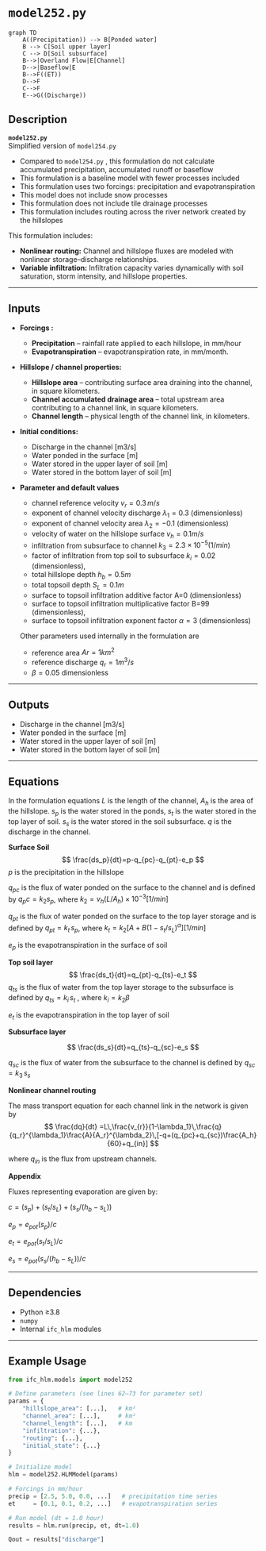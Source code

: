 # `model252.py` 
```mermaid
graph TD
    A((Precipitation)) --> B[Ponded water]
    B --> C[Soil upper layer]
    C --> D[Soil subsurface]
    B-->|Overland Flow|E[Channel]
    D-->|Baseflow|E
    B-->F((ET))
    D-->F
    C-->F
    E-->G((Discharge))
```

## Description
**`model252.py`**  
Simplified version of `model254.py`
- Compared to `model254.py` , this formulation do not calculate accumulated precipitation, accumulated runoff or baseflow
- This formulation is a baseline model with fewer processes included
- This formulation uses two forcings: precipitation and evapotranspiration
- This model does not include snow processes
- This formulation does not include tile drainage processes
- This formulation includes routing across the river network created by the hillslopes

This formulation includes:

- **Nonlinear routing:** Channel and hillslope fluxes are modeled with nonlinear storage–discharge relationships.  
- **Variable infiltration:** Infiltration capacity varies dynamically with soil saturation, storm intensity, and hillslope properties.  

---

## Inputs

- **Forcings :**
  - **Precipitation** – rainfall rate applied to each hillslope, in mm/hour  
  - **Evapotranspiration** – evapotranspiration rate, in mm/month.  

- **Hillslope / channel properties:**
  - **Hillslope area** – contributing surface area draining into the channel, in square kilometers.
  - **Channel accumulated drainage area** – total upstream area contributing to a channel link, in square kilometers.  
  - **Channel length** – physical length of the channel link, in kilometers.  

- **Initial conditions:**
  - Discharge in the channel [m3/s]  
  - Water ponded in the surface [m]
  - Water stored in the upper layer of soil [m]
  - Water stored in the bottom layer of soil [m]   

- **Parameter and default values**

    - channel reference velocity $v_r=0.3\,m/s$
    -  exponent of channel velocity discharge $\lambda_1=0.3$  (dimensionless)
    -  exponent of channel velocity area $\lambda_2=-0.1$  (dimensionless)
    - velocity of water on the hillslope surface $v_h=0.1m/s$
    - infiltration from subsurface to channel $k_3=2.3\times10^{-5}(1/min)$
    - factor of infiltration from top soil to subsurface $k_i=0.02$ (dimensionless),
    - total hillslope depth $h_b=0.5m$
    - total topsoil depth $S_L = 0.1m$
    - surface to topsoil infiltration additive factor A=0 (dimensionless)
    - surface to topsoil infiltration multiplicative factor B=99 (dimensionless),
    - surface to topsoil infiltration exponent factor $\alpha=3$ (dimensionless)

    Other parameters used internally in the formulation are
    - reference area $Ar=1km^2$
    - reference discharge $q_r=1m^3/s$ 
    - $\beta=0.05$ dimensionless
  

---

## Outputs

- Discharge in the channel [m3/s]  
- Water ponded in the surface [m]
- Water stored in the upper layer of soil [m]
- Water stored in the bottom layer of soil [m] 

---

## Equations
In the formulation equations $L$ is the length of the channel, $A_h$ is the area of the hillslope. $s_p$ is the water stored in the ponds, $s_t$ is the water stored in the top layer of soil. $s_s$ is the water stored in the soil subsurface. $q$ is the discharge in the channel. 

**Surface Soil**
$$
\frac{ds_p}{dt}=p-q_{pc}-q_{pt}-e_p
$$
$p$ is the precipitation in the hillslope


$q_{pc}$ is the flux of water ponded on the surface to the channel and is defined by $q_pc = k_2s_p$, where $k_2=v_h(L/A_h) ×10^{-3}[1/min]$

 $q_{pt}$ is the flux of water ponded on the surface to the top layer storage and is defined by $q_{pt} = k_t\,s_p$, where $k_t=k_2 [A+B(1-s_t/s_L )^\alpha ][1/min]$

$e_p$ is the evapotranspiration in the surface of soil

**Top soil layer**
$$
\frac{ds_t}{dt}=q_{pt}-q_{ts}-e_t
$$
$q_{ts}$ is the flux of water from the top layer storage to the subsurface is defined by $q_{ts} = k_i\,s_t$ , where $k_i=k_2\beta$

$e_t$ is the evapotranspiration in the top layer of soil


**Subsurface layer**
   
$$
\frac{ds_s}{dt}=q_{ts}-q_{sc}-e_s
$$

 $q_{sc}$ is the flux of water from the subsurface to the channel is defined by $q_{sc} = k_3\,s_s$   

**Nonlinear channel routing**

The mass transport equation for each channel link in the network is given by
$$
   \frac{dq}{dt} =L\,\frac{v_{r}}{1-\lambda_1}\,\frac{q}{q_r}^{\lambda_1}\frac{A}{A_r}^{\lambda_2}\,[-q+(q_{pc}+q_{sc})\frac{A_h}{60}+q_{in}] 
$$

where $q_{in}$ is the flux from upstream channels.
 
  
**Appendix**

Fluxes representing evaporation are given by:

$c =(s_p)+(s_t/s_L)+(s_s/(h_b-s_L))$

$e_p=e_{pot}(s_p)/c$

$e_t=e_{pot}(s_t/s_L)/c$

$e_s=e_{pot}(s_s/(h_b-s_L))/c$



---

## Dependencies

- Python ≥3.8  
- `numpy`  
- Internal `ifc_hlm` modules  

---

## Example Usage

```python
from ifc_hlm.models import model252

# Define parameters (see lines 62–73 for parameter set)
params = {
    "hillslope_area": [...],   # km²
    "channel_area": [...],     # km²
    "channel_length": [...],   # km
    "infiltration": {...},
    "routing": {...},
    "initial_state": {...}
}

# Initialize model
hlm = model252.HLMModel(params)

# Forcings in mm/hour
precip = [2.5, 5.0, 0.0, ...]   # precipitation time series
et     = [0.1, 0.1, 0.2, ...]   # evapotranspiration series

# Run model (dt = 1.0 hour)
results = hlm.run(precip, et, dt=1.0)

Qout = results["discharge"]
```


